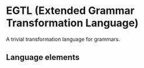 # EGTL (Extended Grammar Transformation Language)
A trivial transformation language for grammars.
## Language elements
